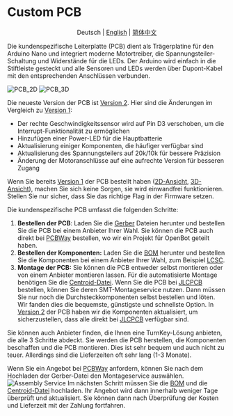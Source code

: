 # Custom PCB

<p align="center">
  <span>Deutsch</span> |
  <a href="README.md">English</a> |
  <a href="README_CN.md">简体中文</a>
</p>

Die kundenspezifische Leiterplatte (PCB) dient als Trägerplatine für den Arduino Nano und integriert moderne Motortreiber, die Spannungsteiler-Schaltung und Widerstände für die LEDs. Der Arduino wird einfach in die Stiftleiste gesteckt und alle Sensoren und LEDs werden über Dupont-Kabel mit den entsprechenden Anschlüssen verbunden.

![PCB_2D](../../../docs/images/pcb_2d_v2.png)
![PCB_3D](../../../docs/images/pcb_3d_v2.png)

Die neueste Version der PCB ist [Version 2](v2). Hier sind die Änderungen im Vergleich zu [Version 1](v1):

- Der rechte Geschwindigkeitssensor wird auf Pin D3 verschoben, um die Interrupt-Funktionalität zu ermöglichen
- Hinzufügen einer Power-LED für die Hauptbatterie
- Aktualisierung einiger Komponenten, die häufiger verfügbar sind
- Aktualisierung des Spannungsteilers auf 20k/10k für bessere Präzision
- Änderung der Motoranschlüsse auf eine aufrechte Version für besseren Zugang

Wenn Sie bereits [Version 1](v1) der PCB bestellt haben ([2D-Ansicht](../../../docs/images/pcb_2d_v1.png), [3D-Ansicht](../../../docs/images/pcb_3d_v1.png)), machen Sie sich keine Sorgen, sie wird einwandfrei funktionieren. Stellen Sie nur sicher, dass Sie das richtige Flag in der Firmware setzen.

Die kundenspezifische PCB umfasst die folgenden Schritte:

1) **Bestellen der PCB**: Laden Sie die [Gerber](v2/gerber_v2.zip) Dateien herunter und bestellen Sie die PCB bei einem Anbieter Ihrer Wahl. Sie können die PCB auch direkt bei [PCBWay](https://www.pcbway.com/project/shareproject/OpenBot__Turning_Smartphones_into_Robots.html) bestellen, wo wir ein Projekt für OpenBot geteilt haben.
2) **Bestellen der Komponenten:** Laden Sie die [BOM](v2/BOM_v2.csv) herunter und bestellen Sie die Komponenten bei einem Anbieter Ihrer Wahl, zum Beispiel [LCSC](https://lcsc.com).
3) **Montage der PCB:** Sie können die PCB entweder selbst montieren oder von einem Anbieter montieren lassen. Für die automatisierte Montage benötigen Sie die [Centroid-Datei](v2/centroid_file_v2.csv). Wenn Sie die PCB bei [JLCPCB](https://jlcpcb.com/) bestellen, können Sie deren SMT-Montageservice nutzen. Dann müssen Sie nur noch die Durchsteckkomponenten selbst bestellen und löten. Wir fanden dies die bequemste, günstigste und schnellste Option. In [Version 2](v2) der PCB haben wir die Komponenten aktualisiert, um sicherzustellen, dass alle direkt bei [JLCPCB](https://jlcpcb.com/) verfügbar sind.

Sie können auch Anbieter finden, die Ihnen eine TurnKey-Lösung anbieten, die alle 3 Schritte abdeckt. Sie werden die PCB herstellen, die Komponenten beschaffen und die PCB montieren. Dies ist sehr bequem und auch nicht zu teuer. Allerdings sind die Lieferzeiten oft sehr lang (1-3 Monate).

Wenn Sie ein Angebot bei [PCBWay](https://www.pcbway.com/orderonline.aspx) anfordern, können Sie nach dem Hochladen der Gerber-Datei den Montageservice auswählen.
![Assembly Service](../../../docs/images/assembly_service.jpg)
Im nächsten Schritt müssen Sie die [BOM](v2/BOM_v2.csv) und die [Centroid-Datei](v2/centroid_file_v2.csv) hochladen. Ihr Angebot wird dann innerhalb weniger Tage überprüft und aktualisiert. Sie können dann nach Überprüfung der Kosten und Lieferzeit mit der Zahlung fortfahren.